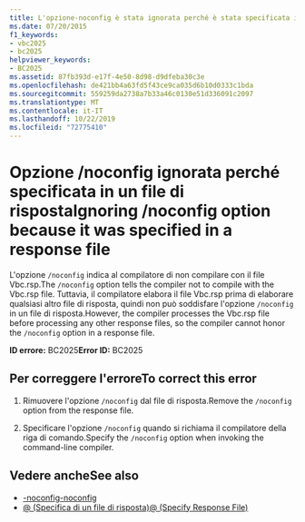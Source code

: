 ```yaml
---
title: L'opzione-noconfig è stata ignorata perché è stata specificata in un file di risposta
ms.date: 07/20/2015
f1_keywords:
- vbc2025
- bc2025
helpviewer_keywords:
- BC2025
ms.assetid: 87fb393d-e17f-4e50-8d98-d9dfeba30c3e
ms.openlocfilehash: de421bb4a63fd5f43ce9ca035d6b10d0333c1bda
ms.sourcegitcommit: 559259da2738a7b33a46c0130e51d336091c2097
ms.translationtype: MT
ms.contentlocale: it-IT
ms.lasthandoff: 10/22/2019
ms.locfileid: "72775410"
---
```

# <a name="ignoring-noconfig-option-because-it-was-specified-in-a-response-file"></a><span data-ttu-id="b0432-102">Opzione /noconfig ignorata perché specificata in un file di risposta</span><span class="sxs-lookup"><span data-stu-id="b0432-102">Ignoring /noconfig option because it was specified in a response file</span></span>
<span data-ttu-id="b0432-103">L'opzione `/noconfig` indica al compilatore di non compilare con il file Vbc.rsp.</span><span class="sxs-lookup"><span data-stu-id="b0432-103">The `/noconfig` option tells the compiler not to compile with the Vbc.rsp file.</span></span> <span data-ttu-id="b0432-104">Tuttavia, il compilatore elabora il file Vbc.rsp prima di elaborare qualsiasi altro file di risposta, quindi non può soddisfare l'opzione `/noconfig` in un file di risposta.</span><span class="sxs-lookup"><span data-stu-id="b0432-104">However, the compiler processes the Vbc.rsp file before processing any other response files, so the compiler cannot honor the `/noconfig` option in a response file.</span></span>  
  
 <span data-ttu-id="b0432-105">**ID errore:** BC2025</span><span class="sxs-lookup"><span data-stu-id="b0432-105">**Error ID:** BC2025</span></span>  
  
## <a name="to-correct-this-error"></a><span data-ttu-id="b0432-106">Per correggere l'errore</span><span class="sxs-lookup"><span data-stu-id="b0432-106">To correct this error</span></span>  
  
1. <span data-ttu-id="b0432-107">Rimuovere l'opzione `/noconfig` dal file di risposta.</span><span class="sxs-lookup"><span data-stu-id="b0432-107">Remove the `/noconfig` option from the response file.</span></span>  
  
2. <span data-ttu-id="b0432-108">Specificare l'opzione `/noconfig` quando si richiama il compilatore della riga di comando.</span><span class="sxs-lookup"><span data-stu-id="b0432-108">Specify the `/noconfig` option when invoking the command-line compiler.</span></span>  
  
## <a name="see-also"></a><span data-ttu-id="b0432-109">Vedere anche</span><span class="sxs-lookup"><span data-stu-id="b0432-109">See also</span></span>

- [<span data-ttu-id="b0432-110">-noconfig</span><span class="sxs-lookup"><span data-stu-id="b0432-110">-noconfig</span></span>](../../visual-basic/reference/command-line-compiler/noconfig.md)
- [<span data-ttu-id="b0432-111">@ (Specifica di un file di risposta)</span><span class="sxs-lookup"><span data-stu-id="b0432-111">@ (Specify Response File)</span></span>](../../visual-basic/reference/command-line-compiler/specify-response-file.md)
